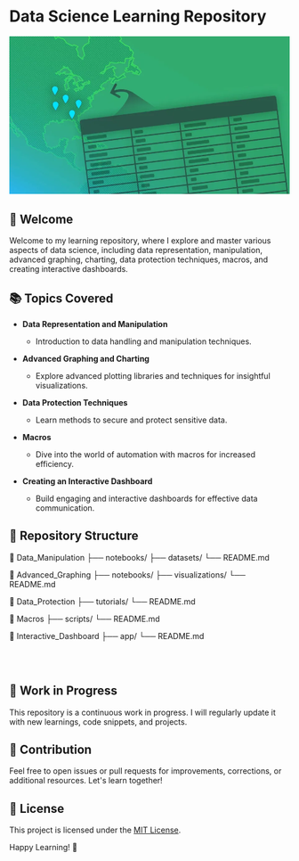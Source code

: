 # Data Science Learning Repository

<p align="center">
  <img src="./img/img.jpg" alt="Repository Image" width="600"/>
</p>

## 🚀 Welcome

Welcome to my learning repository, where I explore and master various aspects of data science, including data representation, manipulation, advanced graphing, charting, data protection techniques, macros, and creating interactive dashboards.

## 📚 Topics Covered

- **Data Representation and Manipulation**  
  - Introduction to data handling and manipulation techniques.

- **Advanced Graphing and Charting**  
  - Explore advanced plotting libraries and techniques for insightful visualizations.

- **Data Protection Techniques**  
  - Learn methods to secure and protect sensitive data.

- **Macros**  
  - Dive into the world of automation with macros for increased efficiency.

- **Creating an Interactive Dashboard**  
  - Build engaging and interactive dashboards for effective data communication.

## 🌈 Repository Structure

📁 Data_Manipulation
├── notebooks/
├── datasets/
└── README.md

📁 Advanced_Graphing
├── notebooks/
├── visualizations/
└── README.md

📁 Data_Protection
├── tutorials/
└── README.md

📁 Macros
├── scripts/
└── README.md

📁 Interactive_Dashboard
├── app/
└── README.md

<br>
<br>

## 🚧 Work in Progress

This repository is a continuous work in progress. I will regularly update it with new learnings, code snippets, and projects.

## 🌟 Contribution

Feel free to open issues or pull requests for improvements, corrections, or additional resources. Let's learn together!

## 📌 License

This project is licensed under the [MIT License](LICENSE).

Happy Learning! 🚀
